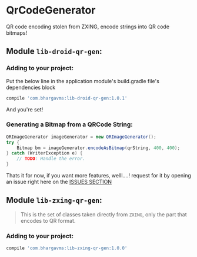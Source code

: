 # QrCodeGenerator
QR code encoding stolen from ZXING, encode strings into QR code bitmaps!
## Module `lib-droid-qr-gen`:

### Adding to your project:

Put the below line in the application module's build.gradle file's dependencies block

```groovy
compile 'com.bhargavms:lib-droid-qr-gen:1.0.1'
```
And you're set!

### Generating a Bitmap from a QRCode String:

```java
QRImageGenerator imageGenerator = new QRImageGenerator();
try {
    Bitmap bm = imageGenerator.encodeAsBitmap(qrString, 400, 400);
} catch (WriterException e) {
    // TODO: Handle the error.
}
```
Thats it for now, if you want more features, welll....! request for it by opening an issue right here on the [ISSUES SECTION][1]

## Module `lib-zxing-qr-gen`:

> This is the set of classes taken directly from `ZXING`, only the part that encodes to QR format.

### Adding to your project:

```groovy
compile 'com.bhargavms:lib-zxing-qr-gen:1.0.0'
```

  [1]: https://github.com/bhargavms/QrCodeGenerator/issues